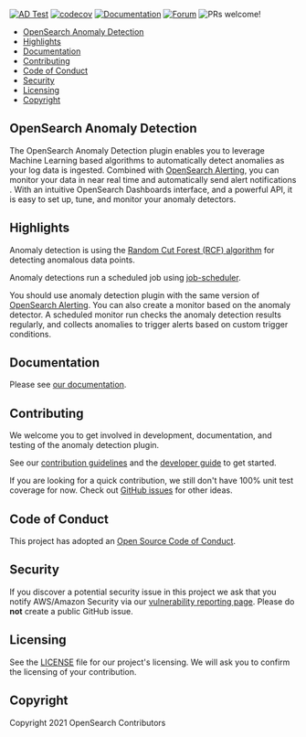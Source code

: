 [![AD Test](https://github.com/opensearch-project/anomaly-detection/workflows/Build%20and%20Test%20Anomaly%20detection/badge.svg)](https://github.com/opensearch-project/anomaly-detection/actions?query=workflow%3A%22Build+and+Test+Anomaly+detection%22+branch%3A%22main%22)
[![codecov](https://codecov.io/gh/opensearch-project/anomaly-detection/branch/main/graph/badge.svg?flag=plugin)](https://codecov.io/gh/opensearch-project/anomaly-detection)
[![Documentation](https://img.shields.io/badge/doc-reference-blue)](https://docs-beta.opensearch.org/monitoring-plugins/ad/index/)
[![Forum](https://img.shields.io/badge/chat-on%20forums-blue)](https://discuss.opendistrocommunity.dev/c/Use-this-category-for-all-questions-around-machine-learning-plugins)
![PRs welcome!](https://img.shields.io/badge/PRs-welcome!-success)

<!-- TOC -->

- [OpenSearch Anomaly Detection](#opensearch-anomaly-detection)
- [Highlights](#highlights)
- [Documentation](#documentation)
- [Contributing](#contributing)
- [Code of Conduct](#code-of-conduct)
- [Security](#security)
- [Licensing](#licensing)
- [Copyright](#copyright)

<!-- /TOC -->

## OpenSearch Anomaly Detection

The OpenSearch Anomaly Detection plugin enables you to leverage Machine Learning based algorithms to automatically detect anomalies as your log data is ingested. Combined with [OpenSearch Alerting](https://github.com/opensearch-project/alerting), you can monitor your data in near real time and automatically send alert notifications . With an intuitive OpenSearch Dashboards interface, and a powerful API, it is easy to set up, tune, and monitor your anomaly detectors.

## Highlights

Anomaly detection is using the [Random Cut Forest (RCF) algorithm](https://github.com/aws/random-cut-forest-by-aws) for detecting anomalous data points.

Anomaly detections run a scheduled job using [job-scheduler](https://github.com/opensearch-project/job-scheduler).

You should use anomaly detection plugin with the same version of [OpenSearch Alerting](https://github.com/opensearch-project/alerting). You can also create a monitor based on the anomaly detector. A scheduled monitor run checks the anomaly detection results regularly, and collects anomalies to trigger alerts based on custom trigger conditions.
  
## Documentation

Please see [our documentation](https://docs-beta.opensearch.org/docs/ad/).

## Contributing

We welcome you to get involved in development, documentation, and testing of the anomaly detection plugin.

See our [contribution guidelines](CONTRIBUTING.md) and the [developer guide](DEVELOPER_GUIDE.md) to get started.

If you are looking for a quick contribution, we still don't have 100% unit test coverage for now. Check out [GitHub issues](https://github.com/opensearch-project/anomaly-detection/issues) for other ideas.

## Code of Conduct

This project has adopted an [Open Source Code of Conduct](CODE_OF_CONDUCT.md).

## Security

If you discover a potential security issue in this project we ask that you notify AWS/Amazon Security via our [vulnerability reporting page](http://aws.amazon.com/security/vulnerability-reporting/). Please do **not** create a public GitHub issue.

## Licensing

See the [LICENSE](LICENSE.txt) file for our project's licensing. We will ask you to confirm the licensing of your contribution.

## Copyright

Copyright 2021 OpenSearch Contributors
